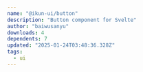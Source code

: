 ```yaml
---
name: "@ikun-ui/button"
description: "Button component for Svelte"
author: "baiwusanyu"
downloads: 4
dependents: 7
updated: "2025-01-24T03:48:36.328Z"
tags: 
  - ui
---
```

